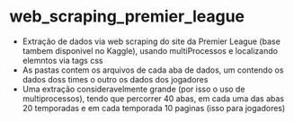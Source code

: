 # web_scraping_premier_league
* Extração de dados via web scraping do site da Premier League (base tambem disponivel no Kaggle), usando multiProcessos e localizando elemntos via tags css <br>
* As pastas contem os arquivos de cada aba de dados, um contendo os dados doss times o outro os dados dos jogadores <br>
* Uma extração consideravelmente grande (por isso o uso de multiprocessos), tendo que percorrer 40 abas, em cada uma das abas 20 temporadas e em cada temporada 10 paginas (isso para jogadores)
